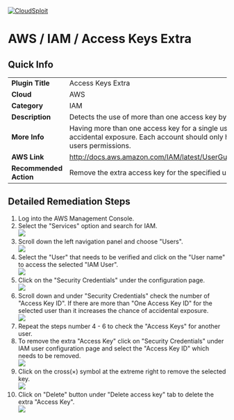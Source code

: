 [![CloudSploit](https://cloudsploit.com/img/logo-new-big-text-100.png "CloudSploit")](https://cloudsploit.com)

# AWS / IAM / Access Keys Extra

## Quick Info

| | |
|-|-|
| **Plugin Title** | Access Keys Extra |
| **Cloud** | AWS |
| **Category** | IAM |
| **Description** | Detects the use of more than one access key by any single user |
| **More Info** | Having more than one access key for a single user increases the chance of accidental exposure. Each account should only have one key that defines the users permissions. |
| **AWS Link** | http://docs.aws.amazon.com/IAM/latest/UserGuide/ManagingCredentials.html |
| **Recommended Action** | Remove the extra access key for the specified user. |

## Detailed Remediation Steps
1. Log into the AWS Management Console.
2. Select the "Services" option and search for IAM. </br> <img src="/resources/aws/iam/access-keys-extra/step2.png"/>
3. Scroll down the left navigation panel and choose "Users". </br><img src="/resources/aws/iam/access-keys-extra/step3.png"/>
4. Select the "User" that needs to be verified and click on the "User name" to access the selected "IAM User".</br><img src="/resources/aws/iam/access-keys-extra/step4.png"/>
5. Click on the "Security Credentials" under the configuration page.</br><img src="/resources/aws/iam/access-keys-extra/step5.png"/>
6. Scroll down and under "Security Credentials" check the number of "Access Key ID". If there are more than "One Access Key ID" for the selected user than it increases the chance of accidental exposure.</br><img src="/resources/aws/iam/access-keys-extra/step6.png"/>
7. Repeat the steps number 4 - 6 to check the "Access Keys" for another user.</br>
8. To remove the extra "Access Key" click on "Security Credentials" under IAM user configuration page and select the "Access Key ID" which needs to be removed.</br> <img src="/resources/aws/iam/access-keys-extra/step8.png"/>
9. Click on the cross(×) symbol at the extreme right to remove the selected key. </br> <img src="/resources/aws/iam/access-keys-extra/step9.png"/>
10. Click on "Delete" button under "Delete access key" tab to delete the extra "Access Key".</br><img src="/resources/aws/iam/access-keys-extra/step10.png"/>
